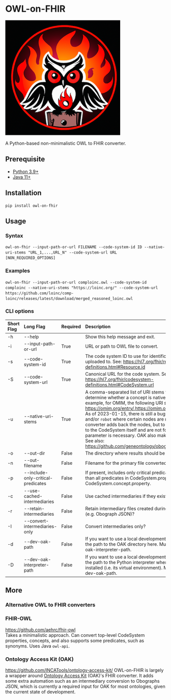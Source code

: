 # OWL-on-FHIR
![owl-on-fhir logo](https://github.com/hot-ecosystem/owl-on-fhir/blob/master/docs/owl-on-fhir%20logo%20v2.png?raw=true "OWL on FHIR")

A Python-based non-minimalistic OWL to FHIR converter.

## Prerequisite
* [Python 3.9+](https://www.python.org/downloads/)
* [Java 11+](https://www.oracle.com/java/technologies/javase/jdk11-archive-downloads.html)

## Installation
`pip install owl-on-fhir`

## Usage
### Syntax
`owl-on-fhir --input-path-or-url FILENAME --code-system-id ID --native-uri-stems "URL_1,...,URL_N" --code-system-url URL [NON_REQUIRED_OPTIONS]`

### Examples
`owl-on-fhir --input-path-or-url comploinc.owl --code-system-id comploinc --native-uri-stems "https://loinc.org/" --code-system-url https://github.com/loinc/comp-loinc/releases/latest/download/merged_reasoned_loinc.owl`

### CLI options
| Short Flag | Long Flag | Required | Description                                                                                                                                                                                                                                                                                                                                                                                                                                                                                                                                                                                                                    |
|:-----------|:----------|:------------|:-------------------------------------------------------------------------------------------------------------------------------------------------------------------------------------------------------------------------------------------------------------------------------------------------------------------------------------------------------------------------------------------------------------------------------------------------------------------------------------------------------------------------------------------------------------------------------------------------------------------------------|
| -h | --help | | Show this help message and exit.                                                                                                                                                                                                                                                                                                                                                                                                                                                                                                                                                                                               |
| -i | --input-path-or-url | True | URL or path to OWL file to convert.                                                                                                                                                                                                                                                                                                                                                                                                                                                                                                                                                                                            |
| -s | --code-system-id | True | The code system ID to use for identification on the server uploaded to. See: https://hl7.org/fhir/resource-definitions.html#Resource.id                                                                                                                                                                                                                                                                                                                                                                                                                                                                   |
| -S | --code-system-url | True | Canonical URL for the code system. See: https://hl7.org/fhir/codesystem-definitions.html#CodeSystem.url                                                                                                                                                                                                                                                                                                                                                                                                                                                                                                   |
| -u | --native-uri-stems | True | A comma-separated list of URI stems that will be used to determine whether a concept is native to the CodeSystem. For example, for OMIM, the following URI stems are native: https://omim.org/entry/,https://omim.org/phenotypicSeries/PS". As of 2023-01-15, there is still a bug in the Obographs spec and/or `robot` where certain nodes are not being converted. This converter adds back the nodes, but to know which ones belong to the CodeSystem itself and are not foreign concepts, this parameter is necessary. OAK also makes use of this parameter. See also: https://github.com/geneontology/obographs/issues/90 |
| -o | --out-dir | False | The directory where results should be saved.                                                                                                                                                                                                                                                                                                                                                                                                                                                                                                                                                                                   |
| -n | --out-filename | False | Filename for the primary file converted, e.g. CodeSystem.                                                                                                                                                                                                                                                                                                                                                                                                                                                                                                                                                                      |
| -p | --include-only-critical-predicates | False | If present, includes only critical predicates (is_a/parent) rather than all predicates in CodeSystem.property and CodeSystem.concept.property.                                                                                                                                                                                                                                                                                                                                                                                                                                                                                 |
| -c | --use-cached-intermediaries | False | Use cached intermediaries if they exist?                                                                                                                                                                                                                                                                                                                                                                                                                                                                                                                                                                                       |
| -r | --retain-intermediaries | False | Retain intermediary files created during conversion process (e.g. Obograph JSON)?                                                                                                                                                                                                                                                                                                                                                                                                                                                                                                                                              |
| -I | --convert-intermediaries-only | False | Convert intermediaries only?                                                                                                                                                                                                                                                                                                                                                                                                                                                                                                                                                                                                   |
| -d | --dev-oak-path | False | If you want to use a local development version of OAK, specify the path to the OAK directory here. Must be used with --dev-oak-interpreter-path.                                                                                                                                                                                                                                                                                                                                                                                                                                                                               |
| -D | --dev-oak-interpreter-path | False | If you want to use a local development version of OAK, specify the path to the Python interpreter where its dependencies are installed (i.e. its virtual environment). Must be used with --dev-oak-path.                                                                                                                                                                                                                                                                                                                                                                                                                       |

## More
### Alternative OWL to FHIR converters
### FHIR-OWL
https://github.com/aehrc/fhir-owl  
Takes a minimalistic approach. Can convert top-level CodeSystem properties, concepts, and also supports some predicates, such as synonyms. Uses Java `owl-api`.

### Ontology Access Kit (OAK)
https://github.com/INCATools/ontology-access-kit/
OWL-on-FHIR is largely a wrapper around [Ontology Access Kit](https://github.com/INCATools/ontology-access-kit/) (OAK)'s FHIR converter. It adds some extra automation such as an intermediary conversion to Obographs JSON, which is currently a required input for OAK for most ontologies, given the current state of development.
